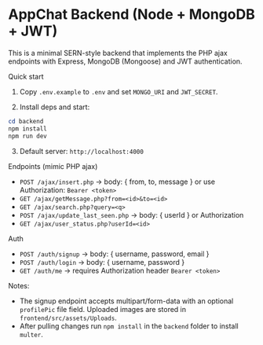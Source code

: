 # AppChat Backend (Node + MongoDB + JWT)

This is a minimal SERN-style backend that implements the PHP ajax endpoints with Express, MongoDB (Mongoose) and JWT authentication.

Quick start

1. Copy `.env.example` to `.env` and set `MONGO_URI` and `JWT_SECRET`.

2. Install deps and start:

```powershell
cd backend
npm install
npm run dev
```

3. Default server: `http://localhost:4000`

Endpoints (mimic PHP ajax)

- `POST /ajax/insert.php` -> body: { from, to, message } or use Authorization: `Bearer <token>`
- `GET /ajax/getMessage.php?from=<id>&to=<id>`
- `GET /ajax/search.php?query=<q>`
- `POST /ajax/update_last_seen.php` -> body: { userId } or Authorization
- `GET /ajax/user_status.php?userId=<id>`

Auth

- `POST /auth/signup` -> body: { username, password, email }
- `POST /auth/login` -> body: { username, password }
- `GET /auth/me` -> requires Authorization header `Bearer <token>`

Notes:
- The signup endpoint accepts multipart/form-data with an optional `profilePic` file field. Uploaded images are stored in `frontend/src/assets/Uploads`.
- After pulling changes run `npm install` in the `backend` folder to install `multer`.

